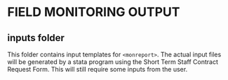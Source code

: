 # FIELD MONITORING OUTPUT

## inputs folder

This folder contains input templates for `<monreport>`. The actual input files will be generated by a stata program using the Short Term Staff Contract Request Form. This will still require some inputs from the user. 

